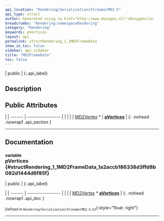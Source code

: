 ```yaml
---
api_location: "Rendering/Serialization/StreamerMD2.h"
api_type: struct
author: Generated using <a href="http://www.doxygen.nl/">Doxygen</a>
breadcrumbs: "Rendering:namespaceRendering"
category: "Rendering"
keywords: pVertices
layout: api
permalink: structRendering_1_1MD2FrameData
show_in_toc: false
sidebar: api_sidebar
title: "MD2FrameData"
toc: false
---
```


| public |
{:.api_label}

## Description





## Public Attributes

|
| ------: | ----------------- |
|  | |
| [MD2Vertex](structRendering_1_1MD2Vertex) * | **[pVertices](#structRendering_1_1MD2FrameData_1a2accb186338d3ffd8b082d1444d6f85f)**  |
{: .nohead .nowrap1 .api_section }


-------------------------------------------------------------------

## Documentation

### <small>variable</small><br/> pVertices {#structRendering_1_1MD2FrameData_1a2accb186338d3ffd8b082d1444d6f85f}

| public |
{:.api_label}

|
| ------: | ----------------- |
|  |
| [MD2Vertex](structRendering_1_1MD2Vertex) * **[pVertices](#structRendering_1_1MD2FrameData_1a2accb186338d3ffd8b082d1444d6f85f)**  |
{: .nohead .nowrap1 .api_doc }





<sub>Defined in `Rendering/Serialization/StreamerMD2.h:63`</sub>{:style="float: right"}

-------------------------------------------------------------------

